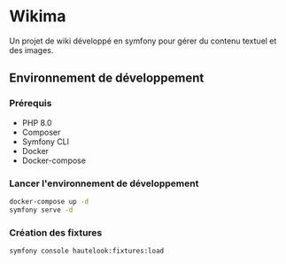 # Wikima

Un projet de wiki développé en symfony pour gérer du contenu textuel et des images.

## Environnement de développement

### Prérequis

* PHP 8.0
* Composer
* Symfony CLI
* Docker
* Docker-compose

### Lancer l'environnement de développement

```bash
docker-compose up -d
symfony serve -d
```

### Création des fixtures

```bash
symfony console hautelook:fixtures:load
```
